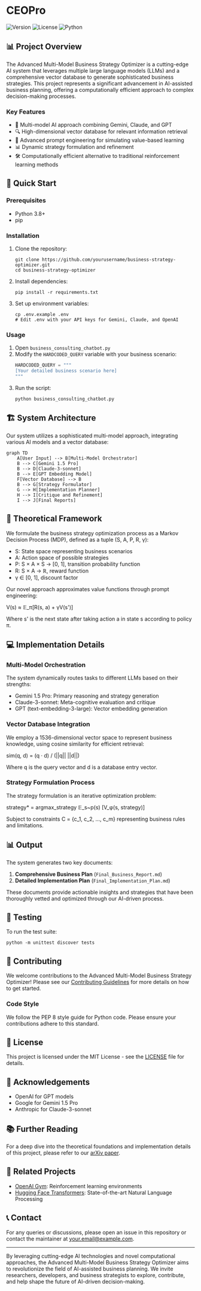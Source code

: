 # CEOPro

![Version](https://img.shields.io/badge/version-1.0.0-blue.svg)
![License](https://img.shields.io/badge/license-MIT-green.svg)
![Python](https://img.shields.io/badge/python-3.8%2B-brightgreen.svg)

## 📊 Project Overview

The Advanced Multi-Model Business Strategy Optimizer is a cutting-edge AI system that leverages multiple large language models (LLMs) and a comprehensive vector database to generate sophisticated business strategies. This project represents a significant advancement in AI-assisted business planning, offering a computationally efficient approach to complex decision-making processes.

### Key Features

- 🧠 Multi-model AI approach combining Gemini, Claude, and GPT
- 🔍 High-dimensional vector database for relevant information retrieval
- 🔮 Advanced prompt engineering for simulating value-based learning
- 📊 Dynamic strategy formulation and refinement
- 🛠 Computationally efficient alternative to traditional reinforcement learning methods

## 🚀 Quick Start

### Prerequisites

- Python 3.8+
- pip

### Installation

1. Clone the repository:
   ```
   git clone https://github.com/yourusername/business-strategy-optimizer.git
   cd business-strategy-optimizer
   ```

2. Install dependencies:
   ```
   pip install -r requirements.txt
   ```

3. Set up environment variables:
   ```
   cp .env.example .env
   # Edit .env with your API keys for Gemini, Claude, and OpenAI
   ```

### Usage

1. Open `business_consulting_chatbot.py`
2. Modify the `HARDCODED_QUERY` variable with your business scenario:
   ```python
   HARDCODED_QUERY = """
   [Your detailed business scenario here]
   """
   ```
3. Run the script:
   ```
   python business_consulting_chatbot.py
   ```

## 🏗 System Architecture

Our system utilizes a sophisticated multi-model approach, integrating various AI models and a vector database:

```mermaid
graph TD
    A[User Input] --> B[Multi-Model Orchestrator]
    B --> C[Gemini 1.5 Pro]
    B --> D[Claude-3-sonnet]
    B --> E[GPT Embedding Model]
    F[Vector Database] --> B
    B --> G[Strategy Formulator]
    G --> H[Implementation Planner]
    H --> I[Critique and Refinement]
    I --> J[Final Reports]
```

## 🧮 Theoretical Framework

We formulate the business strategy optimization process as a Markov Decision Process (MDP), defined as a tuple (S, A, P, R, γ):

- S: State space representing business scenarios
- A: Action space of possible strategies
- P: S × A × S → [0, 1], transition probability function
- R: S × A → ℝ, reward function
- γ ∈ [0, 1], discount factor

Our novel approach approximates value functions through prompt engineering:

V(s) ≈ 𝔼_π[R(s, a) + γV(s')]

Where s' is the next state after taking action a in state s according to policy π.

## 💻 Implementation Details

### Multi-Model Orchestration

The system dynamically routes tasks to different LLMs based on their strengths:

- Gemini 1.5 Pro: Primary reasoning and strategy generation
- Claude-3-sonnet: Meta-cognitive evaluation and critique
- GPT (text-embedding-3-large): Vector embedding generation

### Vector Database Integration

We employ a 1536-dimensional vector space to represent business knowledge, using cosine similarity for efficient retrieval:

sim(q, d) = (q · d) / (||q|| ||d||)

Where q is the query vector and d is a database entry vector.

### Strategy Formulation Process

The strategy formulation is an iterative optimization problem:

strategy* = argmax_strategy 𝔼_s~p(s) [V_φ(s, strategy)]

Subject to constraints C = {c_1, c_2, ..., c_m} representing business rules and limitations.

## 📊 Output

The system generates two key documents:

1. **Comprehensive Business Plan** (`Final_Business_Report.md`)
2. **Detailed Implementation Plan** (`Final_Implementation_Plan.md`)

These documents provide actionable insights and strategies that have been thoroughly vetted and optimized through our AI-driven process.

## 🧪 Testing

To run the test suite:

```
python -m unittest discover tests
```

## 🤝 Contributing

We welcome contributions to the Advanced Multi-Model Business Strategy Optimizer! Please see our [Contributing Guidelines](CONTRIBUTING.md) for more details on how to get started.

### Code Style

We follow the PEP 8 style guide for Python code. Please ensure your contributions adhere to this standard.

## 📜 License

This project is licensed under the MIT License - see the [LICENSE](LICENSE) file for details.

## 🙏 Acknowledgements

- OpenAI for GPT models
- Google for Gemini 1.5 Pro
- Anthropic for Claude-3-sonnet

## 📚 Further Reading

For a deep dive into the theoretical foundations and implementation details of this project, please refer to our [arXiv paper](https://arxiv.org/abs/your-paper-id).

## 🔗 Related Projects

- [OpenAI Gym](https://github.com/openai/gym): Reinforcement learning environments
- [Hugging Face Transformers](https://github.com/huggingface/transformers): State-of-the-art Natural Language Processing

## 📞 Contact

For any queries or discussions, please open an issue in this repository or contact the maintainer at your.email@example.com.

---

By leveraging cutting-edge AI technologies and novel computational approaches, the Advanced Multi-Model Business Strategy Optimizer aims to revolutionize the field of AI-assisted business planning. We invite researchers, developers, and business strategists to explore, contribute, and help shape the future of AI-driven decision-making.
